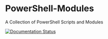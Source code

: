 # PowerShell-Modules
A Collection of PowerShell Scripts and Modules

[![Documentation Status](https://readthedocs.org/projects/powershell-modules/badge/?version=latest)](http://powershell-modules.readthedocs.org/en/latest/?badge=latest)